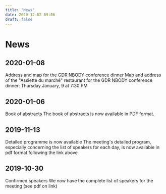 ```yaml
---
title: "News"
date: 2020-12-02 09:06
draft: false
---
```


# News

## 2020-01-08
Address and map for the GDR NBODY conference dinner
Map and address of the "Assiette du marché" restaurant for the GDR NBODY conference dinner: Thursday January, 9 at 7:30 PM

## 2020-01-06
Book of abstracts
The book of abstracts is now available in PDF format.

## 2019-11-13
Detailed programme is now available
The meeting's detailed program, especially concerning the list of speakers for each day, is now availabie in pdf format following the link above

## 2019-10-30
Confirmed speakers
We now have the complete list of speakers for the meeting (see pdf on link)

